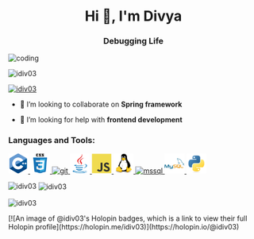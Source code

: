 <h1 align="center">Hi 👋, I'm Divya</h1>
<h3 align="center">Debugging Life</h3>
<img algin = "right" alt ="coding" width ="400" src = "https://i.pinimg.com/originals/1f/d7/8e/1fd78e28449345cb772e60eb101b66b2.gif">
<p align="left"> <img src="https://komarev.com/ghpvc/?username=idiv03&label=Profile%20views&color=0e75b6&style=flat" alt="idiv03" /> </p>

<p align="left"> <a href="https://github.com/ryo-ma/github-profile-trophy"><img src="https://github-profile-trophy.vercel.app/?username=idiv03" alt="idiv03" /></a> </p>

- 👯 I’m looking to collaborate on **Spring framework**

- 🤝 I’m looking for help with **frontend development**


<p align="left">
</p>

<h3 align="left">Languages and Tools:</h3>
<p align="left"> <a href="https://www.w3schools.com/cpp/" target="_blank" rel="noreferrer"> <img src="https://raw.githubusercontent.com/devicons/devicon/master/icons/cplusplus/cplusplus-original.svg" alt="cplusplus" width="40" height="40"/> </a> <a href="https://www.w3schools.com/css/" target="_blank" rel="noreferrer"> <img src="https://raw.githubusercontent.com/devicons/devicon/master/icons/css3/css3-original-wordmark.svg" alt="css3" width="40" height="40"/> </a> <a href="https://git-scm.com/" target="_blank" rel="noreferrer"> <img src="https://www.vectorlogo.zone/logos/git-scm/git-scm-icon.svg" alt="git" width="40" height="40"/> </a> <a href="https://www.java.com" target="_blank" rel="noreferrer"> <img src="https://raw.githubusercontent.com/devicons/devicon/master/icons/java/java-original.svg" alt="java" width="40" height="40"/> </a> <a href="https://developer.mozilla.org/en-US/docs/Web/JavaScript" target="_blank" rel="noreferrer"> <img src="https://raw.githubusercontent.com/devicons/devicon/master/icons/javascript/javascript-original.svg" alt="javascript" width="40" height="40"/> </a> <a href="https://www.linux.org/" target="_blank" rel="noreferrer"> <img src="https://raw.githubusercontent.com/devicons/devicon/master/icons/linux/linux-original.svg" alt="linux" width="40" height="40"/> </a> <a href="https://www.microsoft.com/en-us/sql-server" target="_blank" rel="noreferrer"> <img src="https://www.svgrepo.com/show/303229/microsoft-sql-server-logo.svg" alt="mssql" width="40" height="40"/> </a> <a href="https://www.mysql.com/" target="_blank" rel="noreferrer"> <img src="https://raw.githubusercontent.com/devicons/devicon/master/icons/mysql/mysql-original-wordmark.svg" alt="mysql" width="40" height="40"/> </a> <a href="https://www.python.org" target="_blank" rel="noreferrer"> <img src="https://raw.githubusercontent.com/devicons/devicon/master/icons/python/python-original.svg" alt="python" width="40" height="40"/> </a> </p>

<p><img align="left" src="https://github-readme-stats.vercel.app/api/top-langs?username=idiv03&show_icons=true&locale=en&layout=compact" alt="idiv03" /></p>

<p>&nbsp;<img align="center" src="https://github-readme-stats.vercel.app/api?username=idiv03&show_icons=true&locale=en" alt="idiv03" /></p>

<p><img align="center" src="https://github-readme-streak-stats.herokuapp.com/?user=idiv03&" alt="idiv03" /></p>
[![An image of @idiv03's Holopin badges, which is a link to view their full Holopin profile](https://holopin.me/idiv03)](https://holopin.io/@idiv03)
